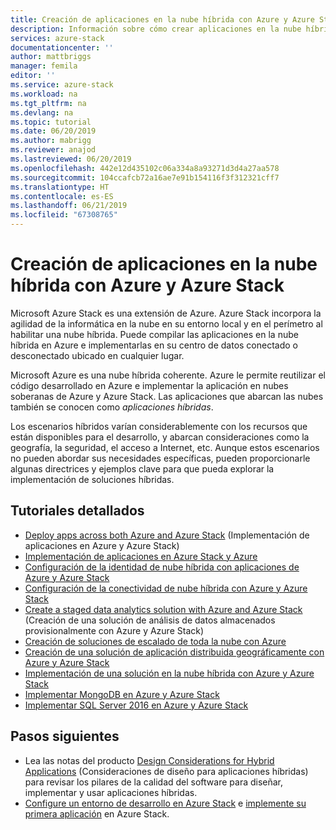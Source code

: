 ```yaml
---
title: Creación de aplicaciones en la nube híbrida con Azure y Azure Stack | Microsoft Docs
description: Información sobre cómo crear aplicaciones en la nube híbrida con Azure y Azure Stack
services: azure-stack
documentationcenter: ''
author: mattbriggs
manager: femila
editor: ''
ms.service: azure-stack
ms.workload: na
ms.tgt_pltfrm: na
ms.devlang: na
ms.topic: tutorial
ms.date: 06/20/2019
ms.author: mabrigg
ms.reviewer: anajod
ms.lastreviewed: 06/20/2019
ms.openlocfilehash: 442e12d435102c06a334a8a93271d3d4a27aa578
ms.sourcegitcommit: 104ccafcb72a16ae7e91b154116f3f312321cff7
ms.translationtype: HT
ms.contentlocale: es-ES
ms.lasthandoff: 06/21/2019
ms.locfileid: "67308765"
---
```

# <a name="create-hybrid-cloud-apps-with-azure-and-azure-stack"></a>Creación de aplicaciones en la nube híbrida con Azure y Azure Stack

Microsoft Azure Stack es una extensión de Azure. Azure Stack incorpora la agilidad de la informática en la nube en su entorno local y en el perímetro al habilitar una nube híbrida. Puede compilar las aplicaciones en la nube híbrida en Azure e implementarlas en su centro de datos conectado o desconectado ubicado en cualquier lugar.

Microsoft Azure es una nube híbrida coherente. Azure le permite reutilizar el código desarrollado en Azure e implementar la aplicación en nubes soberanas de Azure y Azure Stack. Las aplicaciones que abarcan las nubes también se conocen como *aplicaciones híbridas*.

Los escenarios híbridos varían considerablemente con los recursos que están disponibles para el desarrollo, y abarcan consideraciones como la geografía, la seguridad, el acceso a Internet, etc. Aunque estos escenarios no pueden abordar sus necesidades específicas, pueden proporcionarle algunas directrices y ejemplos clave para que pueda explorar la implementación de soluciones híbridas.

## <a name="step-by-step-tutorials"></a>Tutoriales detallados

- [Deploy apps across both Azure and Azure Stack](azure-stack-solution-pipeline.md) (Implementación de aplicaciones en Azure y Azure Stack)
- [Implementación de aplicaciones en Azure Stack y Azure](azure-stack-solution-hybrid-identity.md)
- [Configuración de la identidad de nube híbrida con aplicaciones de Azure y Azure Stack](azure-stack-solution-hybrid-connectivity.md)
- [Configuración de la conectividad de nube híbrida con Azure y Azure Stack](azure-stack-solution-staged-data-analytics.md)
- [Create a staged data analytics solution with Azure and Azure Stack](azure-stack-solution-staged-data.md) (Creación de una solución de análisis de datos almacenados provisionalmente con Azure y Azure Stack)
- [Creación de soluciones de escalado de toda la nube con Azure](azure-stack-solution-cloud-burst.md)
- [Creación de una solución de aplicación distribuida geográficamente con Azure y Azure Stack](azure-stack-solution-geo-distributed.md)
- [Implementación de una solución en la nube híbrida con Azure y Azure Stack](azure-stack-solution-hybrid-cloud.md)
- [Implementar MongoDB en Azure y Azure Stack](azure-stack-solution-mongodb-ha.md)
- [Implementar SQL Server 2016 en Azure y Azure Stack](azure-stack-solution-sql-ha.md)


## <a name="next-steps"></a>Pasos siguientes

- Lea las notas del producto [Design Considerations for Hybrid Applications](https://aka.ms/hybrid-cloud-applications-pillars) (Consideraciones de diseño para aplicaciones híbridas) para revisar los pilares de la calidad del software para diseñar, implementar y usar aplicaciones híbridas.
- [Configure un entorno de desarrollo en Azure Stack](azure-stack-dev-start.md) e [implemente su primera aplicación](azure-stack-dev-start-deploy-app.md) en Azure Stack.
